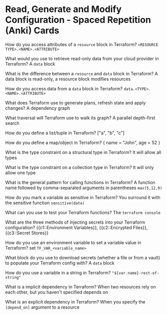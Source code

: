 # Read, Generate and Modify Configuration - Spaced Repetition (Anki) Cards

How do you access attributes of a `resource` block in Terraform? `<RESOURCE TYPE>.<NAME>.<ATTRIBUTE>`

What would you use to retrieve read-only data from your cloud provider in Terraform? A `data` block

What is the difference between a `resource` and `data` block in Terraform? A data block is read-only, a resource block modifies resources

How do you access data from a `data` block in Terraform? `data.<TYPE>.<NAME>.<ATTRIBUTE>`

What does Terraform use to generate plans, refresh state and apply changes? A dependency graph

What traversal will Terraform use to walk its graph? A parallel depth-first search

How do you define a list/tuple in Terraform? ["a", "b", "c"]

How do you define a map/object in Terraform? 
{
  name = "John",
  age  = 52
}

What is the type constraint on a structural type in Terraform? It will allow all types

What is the type constraint on a collection type in Terraform? It will only allow one type

What is the general pattern for calling functions in Terraform? A function name followed by comma-separated arguments in parentheses `max(5,12,9)`

How do you mark a variable as sensitive in Terraform? You surround it with the sensitive function `sensitive(data)`

What can you use to test your Terraform functions? The `terraform console`

What are the three methods of injecting secrets into your Terraform configuration? {{c1::Environment Variables}}, {{c2::Encrypted Files}}, {{c3::Secret Stores}}

How do you use an environment variable to set a variable value in Terraform? set `TF_VAR_<variable_name>`

What block do you use to download secrets (whether a file or from a vault) to populate your Terraform config with? A `data` block

How do you use a variable in a string in Terraform? `"${var.name}-rest-of-string"`

What is a implicit dependency in Terraform? When two resources rely on each other, but you haven't specified depends on

What is an explicit dependency in Terraform? When you specify the `[depend_on]` argument to a resource